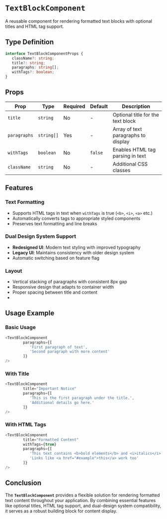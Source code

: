 # `TextBlockComponent`

A reusable component for rendering formatted text blocks with optional titles and HTML tag support.

## Type Definition 
```typescript
interface TextBlockComponentProps {
   className?: string;
   title?: string;
   paragraphs: string[];
   withTags?: boolean;
}
```

## Props

| Prop         | Type        | Required | Default | Description                          |
|--------------|-------------|----------|---------|--------------------------------------|
| `title`      | `string`    | No       | -       | Optional title for the text block    |
| `paragraphs` | `string[]`  | Yes      | -       | Array of text paragraphs to display  |
| `withTags`   | `boolean`   | No       | `false` | Enables HTML tag parsing in text     |
| `className`  | `string`    | No       | -       | Additional CSS classes               |

## Features

### Text Formatting
- Supports HTML tags in text when `withTags` is true (`<b>`, `<i>`, `<a>` etc.)
- Automatically converts tags to appropriate styled components
- Preserves text formatting and line breaks

### Dual Design System Support
- **Redesigned UI**: Modern text styling with improved typography
- **Legacy UI**: Maintains consistency with older design system
- Automatic switching based on feature flag

### Layout
- Vertical stacking of paragraphs with consistent 8px gap
- Responsive design that adapts to container width
- Proper spacing between title and content
- 
## Usage Example

### Basic Usage
```typescript jsx
<TextBlockComponent
        paragraphs={[
           'First paragraph of text',
           'Second paragraph with more content'
        ]}
/>
```
### With Title
```typescript jsx
<TextBlockComponent
        title="Important Notice"
        paragraphs={[
           'This is the first paragraph under the title.',
           'Additional details go here.'
        ]}
/>
```
### With HTML Tags
```typescript jsx
<TextBlockComponent
        title="Formatted Content"
        withTags={true}
        paragraphs={[
           'This text contains <b>bold elements</b> and <i>italics</i>',
           'Links like <a href="#example">this</a> work too'
        ]}
/>
```

## Conclusion
The **`TextBlockComponent`** provides a flexible solution for rendering formatted text content throughout your application. By combining essential features like optional titles, HTML tag support, and dual-design system compatibility, it serves as a robust building block for content display.
